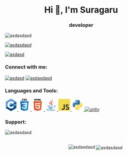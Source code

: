 <h1 align="center">Hi 👋, I'm Suragaru</h1>
<h3 align="center">developer</h3>

<p align="left"> <img src="https://komarev.com/ghpvc/?username=asdasdasd&label=Profile%20views&color=0e75b6&style=flat" alt="asdasdasd" /> </p>

<p align="left"> <a href="https://github.com/ryo-ma/github-profile-trophy"><img src="https://github-profile-trophy.vercel.app/?username=asdasdasd" alt="asdasdasd" /></a> </p>

<p align="left"> <a href="https://twitter.com/asdasd" target="blank"><img src="https://img.shields.io/twitter/follow/asdasd?logo=twitter&style=for-the-badge" alt="asdasd" /></a> </p>

<h3 align="left">Connect with me:</h3>
<p align="left">
<a href="https://twitter.com/asdasd" target="blank"><img align="center" src="https://raw.githubusercontent.com/rahuldkjain/github-profile-readme-generator/master/src/images/icons/Social/twitter.svg" alt="asdasd" height="30" width="40" /></a>
<a href="https://www.youtube.com/c/asdasdasd" target="blank"><img align="center" src="https://raw.githubusercontent.com/rahuldkjain/github-profile-readme-generator/master/src/images/icons/Social/youtube.svg" alt="asdasdasd" height="30" width="40" /></a>
</p>

<h3 align="left">Languages and Tools:</h3>
<p align="left"> <a href="https://www.w3schools.com/cpp/" target="_blank" rel="noreferrer"> <img src="https://raw.githubusercontent.com/devicons/devicon/master/icons/cplusplus/cplusplus-original.svg" alt="cplusplus" width="40" height="40"/> </a> <a href="https://www.w3schools.com/css/" target="_blank" rel="noreferrer"> <img src="https://raw.githubusercontent.com/devicons/devicon/master/icons/css3/css3-original-wordmark.svg" alt="css3" width="40" height="40"/> </a> <a href="https://www.w3.org/html/" target="_blank" rel="noreferrer"> <img src="https://raw.githubusercontent.com/devicons/devicon/master/icons/html5/html5-original-wordmark.svg" alt="html5" width="40" height="40"/> </a> <a href="https://www.java.com" target="_blank" rel="noreferrer"> <img src="https://raw.githubusercontent.com/devicons/devicon/master/icons/java/java-original.svg" alt="java" width="40" height="40"/> </a> <a href="https://developer.mozilla.org/en-US/docs/Web/JavaScript" target="_blank" rel="noreferrer"> <img src="https://raw.githubusercontent.com/devicons/devicon/master/icons/javascript/javascript-original.svg" alt="javascript" width="40" height="40"/> </a> <a href="https://www.python.org" target="_blank" rel="noreferrer"> <img src="https://raw.githubusercontent.com/devicons/devicon/master/icons/python/python-original.svg" alt="python" width="40" height="40"/> </a> <a href="https://unity.com/" target="_blank" rel="noreferrer"> <img src="https://www.vectorlogo.zone/logos/unity3d/unity3d-icon.svg" alt="unity" width="40" height="40"/> </a> </p>

<h3 align="left">Support:</h3>
<p><a href="https://ko-fi.com/asdasdasd"> <img align="left" src="https://cdn.ko-fi.com/cdn/kofi3.png?v=3" height="50" width="210" alt="asdasdasd" /></a></p><br><br>

<p><img align="left" src="https://github-readme-stats.vercel.app/api/top-langs?username=asdasdasd&show_icons=true&locale=en&layout=compact" alt="asdasdasd" /></p>

<p>&nbsp;<img align="center" src="https://github-readme-stats.vercel.app/api?username=asdasdasd&show_icons=true&locale=en" alt="asdasdasd" /></p>

